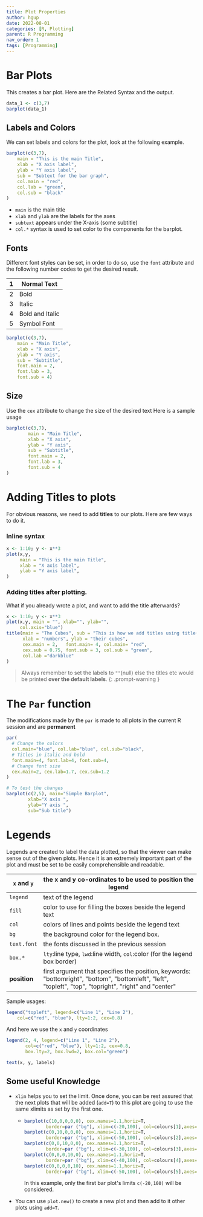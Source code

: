 ```yaml
---
title: Plot Properties
author: hgup
date: 2022-08-01
categories: [R, Plotting]
parent: R Programming
nav_order: 1
tags: [Programming]
---
```


# Bar Plots

This creates a bar plot. Here are the Related Syntax and the output.
```r
data_1 <- c(3,7)
barplot(data_1)
```

## Labels and Colors

We can set labels and colors for the plot, look at the following example.
```r
barplot(c(3,7),
    main = "This is the main Title",
    xlab = "X axis label",
    ylab = "Y axis label",
    sub = "Subtext for the bar graph",
    col.main = "red",
    col.lab = "green",
    col.sub = "black"
)
```
- `main` is the main title
- `xlab` and `ylab` are the labels for the axes
- `subtext` appears under the X-axis (some subtitle)
- `col.*` syntax is used to set color to the components for the barplot.

## Fonts

Different font styles can be set, in order to do so, use the `font` attribute and
the following number codes to get the desired result.


| 1 | Normal Text     |
|---|-----------------|
| 2 | Bold            |
| 3 | Italic          |
| 4 | Bold and Italic |
| 5 | Symbol Font     |

```r
barplot(c(3,7),
    main = "Main Title",
    xlab = "X axis",
    ylab = "Y axis",
    sub = "Subtitle",
    font.main = 2,
    font.lab = 3,
    font.sub = 4)
```

## Size

Use the `cex` attribute to change the size of the desired text
Here is a sample usage

```r
barplot(c(3,7),
        main = "Main Title",
        xlab = "X axis",
        ylab = "Y axis",
        sub = "Subtitle",
        font.main = 2,
        font.lab = 3,
        font.sub = 4
)
```

# Adding Titles to plots
For obvious reasons, we need to add **titles** to our plots.
Here are few ways to do it.

### Inline syntax

```r
x <- 1:10; y <- x**3
plot(x,y,
     main = "This is the main Title",
     xlab = "X axis label",
     ylab = "Y axis label",
)
```
### Adding titles after plotting.
What if you already wrote a plot, and want to add the title afterwards?

```r
x <- 1:10; y <- x**3
plot(x,y, main = "", xlab="", ylab="",
     col.axis="blue")
title(main = "The Cubes", sub = "This is how we add titles using title()",
      xlab = "numbers", ylab = "their cubes",
      cex.main = 2,   font.main= 4, col.main= "red",
      cex.sub = 0.75, font.sub = 3, col.sub = "green",
      col.lab ="darkblue"
)
```
> Always remember to set the labels to `""`(null) else the titles etc would be printed **over the default labels**.
{: .prompt-warning }

# The `Par` function

The modifications made by the `par` is made to all plots in the current R session and are **permanent**

```r
par(
  # Change the colors
  col.main="blue", col.lab="blue", col.sub="black",
  # Titles in italic and bold
  font.main=4, font.lab=4, font.sub=4,
  # Change font size
  cex.main=2, cex.lab=1.7, cex.sub=1.2
)

# To test the changes
barplot(c(2,5), main="Simple Barplot",
    	xlab="X axis ",
    	ylab="Y axis ",
    	sub="Sub title")
```

# Legends

Legends are created to label the data plotted, so that the viewer can make sense out of the given plots. Hence it is an extremely important part of the plot and must be set to be easily comprehensible and readable.

| `x` and `y`  | the x and y co-ordinates to be used to position the legend                                                                                              |
|--------------|---------------------------------------------------------------------------------------------------------------------------------------------------------|
| `legend`     | text of the legend                                                                                                                                      |
| `fill`       | color to use for filling the boxes beside the legend text                                                                                               |
| `col`        | colors of lines and points beside the legend text                                                                                                       |
| `bg`         | the background color for the legend box.                                                                                                                |
| `text.font`  | the fonts discussed in the previous session                                                                                                             |
| `box.*`      | `lty`:line type, `lwd`:line width, `col`:color (for the legend box border)                                                                              |
| **position** | first argument that specifies the position, keywords: "bottomright", "bottom", "bottomleft", "left", "topleft", "top", "topright", "right" and "center" |

Sample usages:
```r
legend("topleft", legend=c("Line 1", "Line 2"),
   	col=c("red", "blue"), lty=1:2, cex=0.8)
```

And here we use the `x` and `y` coordinates
```r
legend(2, 4, legend=c("Line 1", "Line 2"),
       col=c("red", "blue"), lty=1:2, cex=0.8,
       box.lty=2, box.lwd=2, box.col="green")
```

```r
text(x, y, labels)
```

## Some useful Knowledge

- `xlim` helps you to set the limit. Once done, you can be rest assured that the next plots that will be added (`add=T`) to this plot are going to use the same xlimits as set by the first one.

  - ```R
    barplot(c(10,0,0,0,0), cex.names=1.1,horiz=T,
            border=par ("bg"), xlim=c(-20,100), col=colours[1],axes=F)
    barplot(c(0,10,0,0,0), cex.names=1.1,horiz=T,
            border=par ("bg"), xlim=c(-50,100), col=colours[2],axes=F,add = T)
    barplot(c(0,0,10,0,0), cex.names=1.1,horiz=T,
            border=par ("bg"), xlim=c(-30,100), col=colours[3],axes=F,add = T)
    barplot(c(0,0,0,10,0), cex.names=1.1,horiz=T,
            border=par ("bg"), xlim=c(-40,100), col=colours[4],axes=F,add = T)
    barplot(c(0,0,0,0,10), cex.names=1.1,horiz=T,
            border=par ("bg"), xlim=c(-50,100), col=colours[5],axes=F,add = T)
    ```

    In this example, only the first bar plot's limits `c(-20,100)` will be considered.

- You can use `plot.new()` to create a new plot and then add to it other plots using `add=T`.
